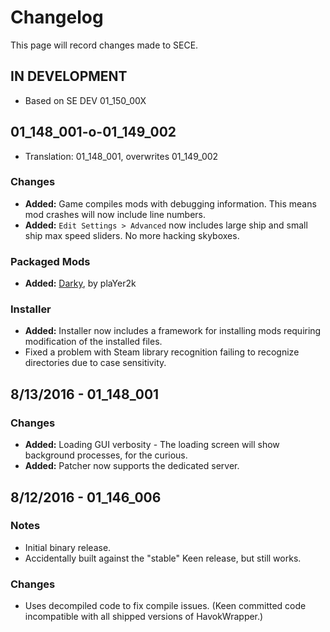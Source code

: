# Changelog

This page will record changes made to SECE.

## IN DEVELOPMENT
* Based on SE DEV 01_150_00X

## 01_148_001-o-01_149_002
* Translation: 01_148_001, overwrites 01_149_002

### Changes
* **Added:** Game compiles mods with debugging information.  This means mod crashes will now include line numbers.
* **Added:** `Edit Settings > Advanced` now includes large ship and small ship max speed sliders.  No more hacking skyboxes.

### Packaged Mods
* **Added:** [Darky](http://forum.keenswh.com/threads/darky-shader-mod-make-darkness-great-again.7385983/), by plaYer2k

### Installer
* **Added:** Installer now includes a framework for installing mods requiring modification of the installed files.
* Fixed a problem with Steam library recognition failing to recognize directories due to case sensitivity.

## 8/13/2016 - 01_148_001
### Changes
* **Added:** Loading GUI verbosity - The loading screen will show background processes, for the curious.
* **Added:** Patcher now supports the dedicated server.

## 8/12/2016 - 01_146_006
### Notes
* Initial binary release.
* Accidentally built against the "stable" Keen release, but still works.

### Changes
* Uses decompiled code to fix compile issues. (Keen committed code incompatible with all shipped versions of HavokWrapper.)